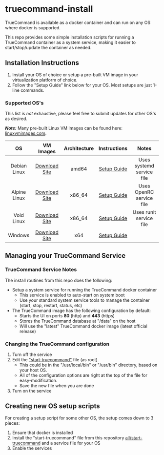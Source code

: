 # truecommand-install
TrueCommand is available as a docker container and can run on any OS where docker is supported.

This repo provides some simple installation scripts for running a TrueCommand container as a system service, making it easier to start/stop/update the container as needed.

## Installation Instructions
1. Install your OS of choice or setup a pre-built VM image in your virtualization platform of choice.
2. Follow the "Setup Guide" link below for your OS. Most setups are just 1-line commands.

### Supported OS's
This list is *not* exhaustive, please feel free to submit updates for other OS's as desired.

***Note:*** Many pre-built Linux VM Images can be found here: [linuxvmimages.com](https://www.linuxvmimages.com/).

| OS | VM Images | Architecture | Instructions | Notes |
|:---:|:---:|:---:|:---:|:---:|
|Debian Linux| [Download Site](https://www.debian.org/CD/http-ftp/) | amd64 | [Setup Guide](debian) | Uses systemd service file|
|Alpine Linux| [Download Site](https://alpinelinux.org/downloads/) | x86_64 |[Setup Guide](alpine) | Uses OpenRC service file|
|Void Linux| [Download Site](https://voidlinux.org/download/) | x86_64 |[Setup Guide](void) | Uses runit service file|
|Windows| [Download Site](https://www.microsoft.com/en-us/software-download/windows10) | x64 |[Setup Guide](windows) | |


## Managing your TrueCommand Service
### TrueCommand Service Notes
The install routines from this repo does the following:

* Setup a system service for running the TrueCommand docker container
   * This service is enabled to auto-start on system boot
   * Use your standard system service tools to manage the container (start, stop, restart, status, etc)
* The TrueCommand image has the following configuration by default:
   * Starts the UI on ports **80** (http) and **443** (https)
   * Stores the TrueCommand database at "/data" on the host
   * Will use the "latest" TrueCommand docker image (latest official release)

### Changing the TrueCommand configuration
1. Turn off the service
2. Edit the ["start-truecommand"](all/start-truecommand) file (as root).
   * This could be in the "/usr/local/bin" or "/usr/bin" directory, based on your host OS.
   * All of the configuration options are right at the top of the file for easy-modification.
   * Save the new file when you are done
3. Turn on the service

## Creating new OS setup scripts
For creating a setup script for some other OS, the setup comes down to 3 pieces:

1. Ensure that docker is installed
2. Install the "start-truecommand" file from this repository [all/start-truecommand](all/start-truecommand) and a service file for your OS
3. Enable the services
